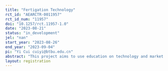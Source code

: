 ```yaml
---
title: "Fertigation Technology"
rct_id: "AEARCTR-0011957"
rct_id_num: "11957"
doi: "10.1257/rct.11957-1.0"
date: "2023-08-21"
status: "in_development"
jel: "nan"
start_year: "2023-08-26"
end_year: "2023-09-04"
pi: "Yi Cui cuiyi@btbu.edu.cn"
abstract: "This project aims to use education on technology and market information as a treatment in a randomized controlled trial (RCT) in Hebei Province of China, covering approximately 500 professional large farmers. The goal is to investigate how technology and market information affect the adoption of fertigation technology, and to examine the impacts of the advanced fertigation technology on agricultural performance, including operational decisions and farm outputs."
layout: registration
---
```


